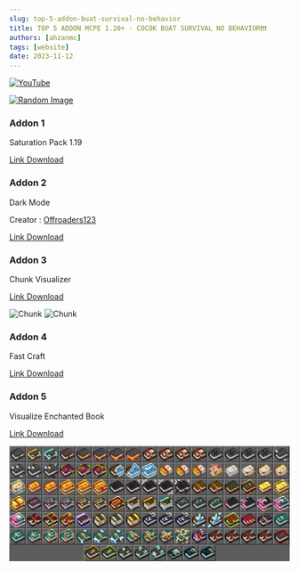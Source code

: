 ```yaml
---
slug: top-5-addon-buat-survival-no-behavior
title: TOP 5 ADDON MCPE 1.20+ - COCOK BUAT SURVIVAL NO BEHAVIOR❗❗❗
authors: [ahzanmc]
tags: [website]
date: 2023-11-12
---
```


[![YouTube](http://i.ytimg.com/vi/ampXbqj8T7w/hqdefault.jpg)](https://www.youtube.com/watch?v=ampXbqj8T7w)

<!-- truncate -->

[![Random Image](https://imapi.ingfomenkrep.my.id/random-image-show)](https://imapi.ingfomenkrep.my.id/random-link)

### Addon 1

Saturation Pack 1.19

[Link Download](https://www.mediafire.com/download/4rwztwyff6ttf3w)


### Addon 2

Dark Mode

Creator : [Offroaders123](https://www.youtube.com/@offroaders123/)

[Link Download](https://www.mcbedrock.com/community/mcpack/mcpe-bedrock-dark-mode-6/#post-14493)

### Addon 3

Chunk Visualizer

[Link Download](https://www.mcbedrock.com/community/mcpack/mcpe-bedrock-chunk-visualizer/#post-19834)

![Chunk](https://api.mcpedl.com/storage/submissions/111451/images/chunk-visualizer_2.png)
![Chunk](https://api.mcpedl.com/storage/submissions/111451/images/chunk-visualizer_3.png)

### Addon 4

Fast Craft

[Link Download](https://mcpedl.com/fast-craft-resource-pack-for-mcpe-1-19/)

### Addon 5

Visualize Enchanted Book

[Link Download](https://mcpedl.com/visualize-enchanted-book/)

![alt text](image.png)